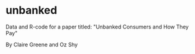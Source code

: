 # unbanked
Data and R-code for a paper titled: "Unbanked Consumers and How They Pay"

By Claire Greene and Oz Shy


